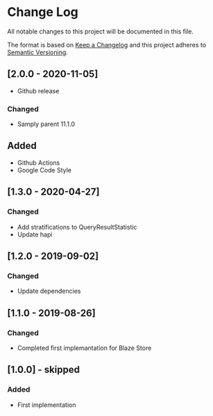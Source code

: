# Change Log
All notable changes to this project will be documented in this file.

The format is based on [Keep a Changelog](http://keepachangelog.com/)
and this project adheres to [Semantic Versioning](http://semver.org/).

## [2.0.0 - 2020-11-05]
- Github release
### Changed
- Samply parent 11.1.0
## Added
- Github Actions
- Google Code Style

## [1.3.0 - 2020-04-27]
### Changed
- Add stratifications to QueryResultStatistic
- Update hapi

## [1.2.0 - 2019-09-02]
### Changed
- Update dependencies

## [1.1.0 - 2019-08-26]
### Changed
- Completed first implemantation for Blaze Store

## [1.0.0] - skipped
### Added
- First implementation

